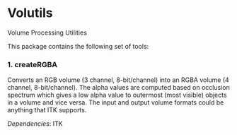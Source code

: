 # Volutils
Volume Processing Utilities

This package contains the following set of tools:
### 1. createRGBA
Converts an RGB volume (3 channel, 8-bit/channel) into an RGBA volume (4 channel, 8-bit/channel). The alpha values are computed based on occlusion spectrum which gives a low alpha value to outermost (most visible) objects in a volume and vice versa. The input and output volume formats could be anything that ITK supports.

*Dependencies*: ITK
